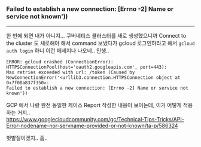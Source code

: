 ### Failed to establish a new connection: [Errno -2] Name or service not known'))
---

한 번에 되면 내가 아니지... 쿠버네티스 클러스터를 새로 생성했으니까 Connect to the cluster 도 새로해야 해서 command 보냈다가 gcloud 로그인하라고 해서 `gcloud auth login` 하니 이런 메세지나 나오네.. 인생..
```
ERROR: gcloud crashed (ConnectionError): HTTPSConnectionPool(host='oauth2.googleapis.com', port=443): 
Max retries exceeded with url: /token (Caused by NewConnectionError('<urllib3.connection.HTTPSConnection object at 0x7f08a837f350>:
Failed to establish a new connection: [Errno -2] Name or service not known'))
```
GCP 에서 나랑 완전 동일한 케이스 Report 작성한 내용이 보이는데, 이거 어떻게 적용하는 거지..   
https://www.googlecloudcommunity.com/gc/Technical-Tips-Tricks/API-Error-nodename-nor-servname-provided-or-not-known/ta-p/586324

헛발질이겠지.. 흠.. 

